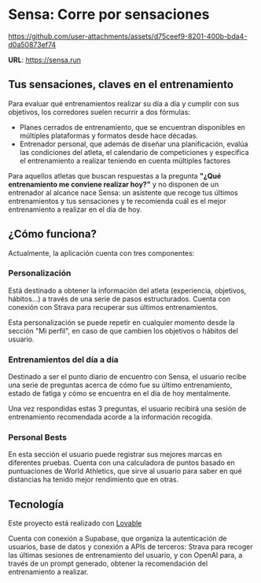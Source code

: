 # Sensa: Corre por sensaciones

https://github.com/user-attachments/assets/d75ceef9-8201-400b-bda4-d0a50873ef74

**URL**: https://sensa.run

## Tus sensaciones, claves en el entrenamiento

Para evaluar qué entrenamientos realizar su día a día y cumplir con sus objetivos, los corredores suelen recurrir a dos fórmulas: 
- Planes cerrados de entrenamiento, que se encuentran disponibles en múltiples plataformas y formatos desde hace décadas.
- Entrenador personal, que además de diseñar una planificación, evalúa las condiciones del atleta, el calendario de competiciones y especifica el entrenamiento a realizar teniendo en cuenta múltiples factores

Para aquellos atletas que buscan respuestas a la pregunta **"¿Qué entrenamiento me conviene realizar hoy?"** y no disponen de un entrenador al alcance nace Sensa: un asistente que recoge tus últimos entrenamientos y tus sensaciones y te recomienda cuál es el mejor entrenamiento a realizar en el día de hoy.

## ¿Cómo funciona?

Actualmente, la aplicación cuenta con tres componentes:

### Personalización

Está destinado a obtener la información del atleta (experiencia, objetivos, hábitos...) a través de una serie de pasos estructurados. Cuenta con conexión con Strava para recuperar sus últimos entrenamientos.

Esta personalización se puede repetir en cualquier momento desde la sección "Mi perfil", en caso de que cambien los objetivos o hábitos del usuario.

### Entrenamientos del día a día

Destinado a ser el punto diario de encuentro con Sensa, el usuario recibe una serie de preguntas acerca de cómo fue su último entrenamiento, estado de fatiga y cómo se encuentra en el día de hoy mentalmente.

Una vez respondidas estas 3 preguntas, el usuario recibirá una sesión de entrenamiento recomendada acorde a la información recogida.

### Personal Bests

En esta sección el usuario puede registrar sus mejores marcas en diferentes pruebas. Cuenta con una calculadora de puntos basado en puntuaciones de World Athletics, que sirve al usuario para saber en qué distancias ha tenido mejor rendimiento que en otras.

## Tecnología

Este proyecto está realizado con [Lovable](https://lovable.dev)

Cuenta con conexión a Supabase, que organiza la autenticación de usuarios, base de datos y conexión a APIs de terceros: Strava para recoger las últimas sesiones de entrenamiento del usuario, y con OpenAI para, a través de un prompt generado, obtener la recomendación del entrenamiento a realizar.
